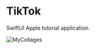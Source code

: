# TikTok 

SwiftUI Apple tutorial application.

![MyCollages](https://github.com/user-attachments/assets/9438ccc4-0685-4246-a83a-06f709620fad)
